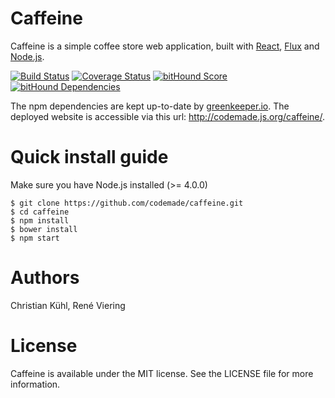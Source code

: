# Caffeine
Caffeine is a simple coffee store web application, built with [React](http://facebook.github.io/react/), [Flux](https://facebook.github.io/flux/) and [Node.js](https://nodejs.org/en/).


[![Build Status](https://travis-ci.org/codemade/caffeine.svg?branch=master)](https://travis-ci.org/codemade/caffeine) [![Coverage Status](https://coveralls.io/repos/codemade/caffeine/badge.svg?branch=master&service=github)](https://coveralls.io/github/codemade/caffeine?branch=master)
[![bitHound Score](https://www.bithound.io/github/codemade/caffeine/badges/score.svg)](https://www.bithound.io/github/codemade/caffeine)
[![bitHound Dependencies](https://www.bithound.io/github/codemade/caffeine/badges/dependencies.svg)](https://www.bithound.io/github/codemade/caffeine/master/dependencies/npm)

The npm dependencies are kept up-to-date by [greenkeeper.io](http://greenkeeper.io).
The deployed website is accessible via this url: http://codemade.js.org/caffeine/.

# Quick install guide
Make sure you have Node.js installed (>= 4.0.0)

	$ git clone https://github.com/codemade/caffeine.git
	$ cd caffeine
	$ npm install
	$ bower install
	$ npm start

# Authors
Christian Kühl, René Viering

# License
Caffeine is available under the MIT license. See the LICENSE file for more information.
